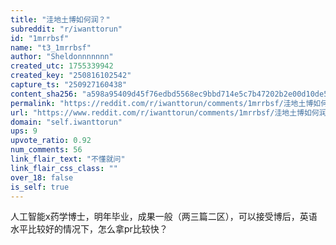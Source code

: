 ```yaml
---
title: "洼地土博如何润？"
subreddit: "r/iwanttorun"
id: "1mrrbsf"
name: "t3_1mrrbsf"
author: "Sheldonnnnnnn"
created_utc: 1755339942
created_key: "250816102542"
capture_ts: "250927160438"
content_sha256: "a598a95409d45f76edbd5568ec9bbd714e5c7b47202b2e00d10de51f6daa19c4"
permalink: "https://reddit.com/r/iwanttorun/comments/1mrrbsf/洼地土博如何润/"
url: "https://www.reddit.com/r/iwanttorun/comments/1mrrbsf/洼地土博如何润/"
domain: "self.iwanttorun"
ups: 9
upvote_ratio: 0.92
num_comments: 56
link_flair_text: "不懂就问"
link_flair_css_class: ""
over_18: false
is_self: true
---
```


人工智能x药学博士，明年毕业，成果一般（两三篇二区），可以接受博后，英语水平比较好的情况下，怎么拿pr比较快？
